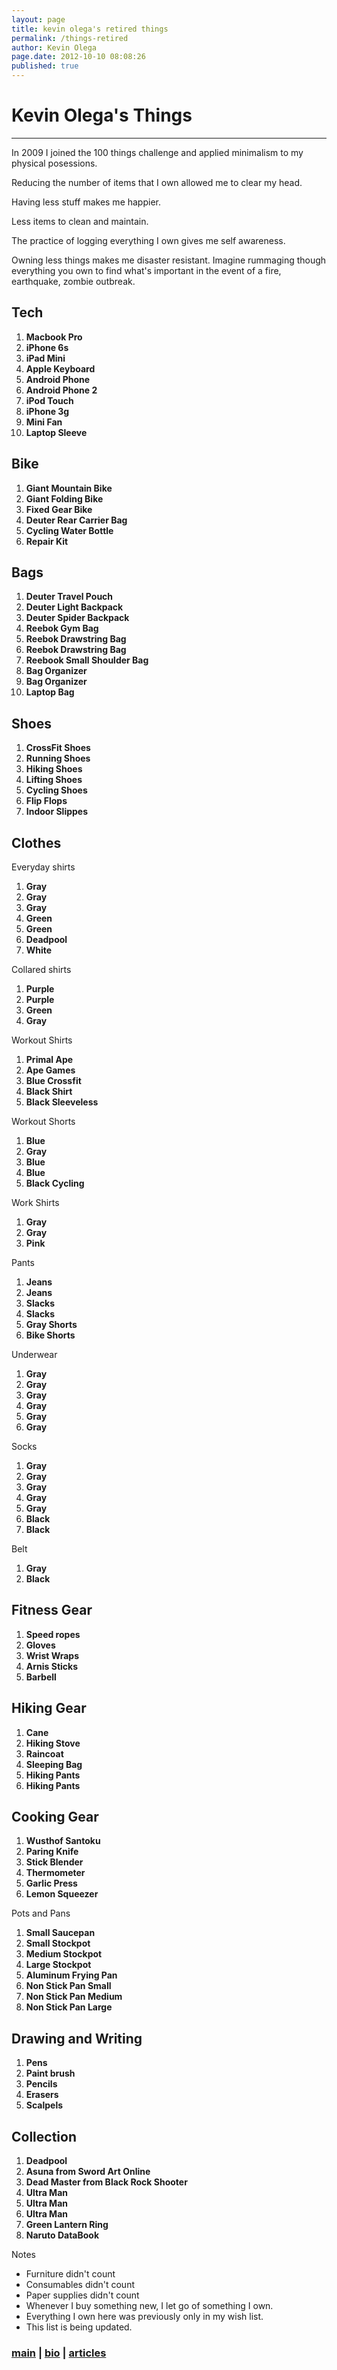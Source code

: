```yaml
---
layout: page
title: kevin olega's retired things
permalink: /things-retired
author: Kevin Olega
page.date: 2012-10-10 08:08:26
published: true
---    
```


# Kevin Olega's Things
--------------------

In 2009 I joined the 100 things challenge and applied minimalism to my physical posessions.

Reducing the number of items that I own allowed me to clear my head.

Having less stuff makes me happier.

Less items to clean and maintain.

The practice of logging everything I own gives me self awareness.

Owning less things makes me disaster resistant. Imagine rummaging though everything you own to find what's important in the event of a fire, earthquake, zombie outbreak.

Tech
----

1.  **Macbook Pro**
2.  **iPhone 6s**
3.  **iPad Mini**
4.  **Apple Keyboard**
5.  **Android Phone**
6.  **Android Phone 2**
7.  **iPod Touch**
8.  **iPhone 3g**
9.  **Mini Fan**
10.  **Laptop Sleeve**

Bike
----

1.  **Giant Mountain Bike**
2.  **Giant Folding Bike**
3.  **Fixed Gear Bike**
4.  **Deuter Rear Carrier Bag**
5.  **Cycling Water Bottle**
6.  **Repair Kit**

Bags
----

1.  **Deuter Travel Pouch**
2.  **Deuter Light Backpack**
3.  **Deuter Spider Backpack**
4.  **Reebok Gym Bag**
5.  **Reebok Drawstring Bag**
6.  **Reebok Drawstring Bag**
7.  **Reebook Small Shoulder Bag**
8.  **Bag Organizer**
9.  **Bag Organizer**
10.  **Laptop Bag**

Shoes
-----

1.  **CrossFit Shoes**
2.  **Running Shoes**
3.  **Hiking Shoes**
4.  **Lifting Shoes**
5.  **Cycling Shoes**
6.  **Flip Flops**
7.  **Indoor Slippes**

Clothes
-------

Everyday shirts

1.  **Gray**
2.  **Gray**
3.  **Gray**
4.  **Green**
5.  **Green**
6.  **Deadpool**
7.  **White**

Collared shirts

1.  **Purple**
2.  **Purple**
3.  **Green**
4.  **Gray**

Workout Shirts

1.  **Primal Ape**
2.  **Ape Games**
3.  **Blue Crossfit**
4.  **Black Shirt**
5.  **Black Sleeveless**

Workout Shorts

1.  **Blue**
2.  **Gray**
3.  **Blue**
4.  **Blue**
5.  **Black Cycling**

Work Shirts

1.  **Gray**
2.  **Gray**
3.  **Pink**

Pants

1.  **Jeans**
2.  **Jeans**
3.  **Slacks**
4.  **Slacks**
5.  **Gray Shorts**
6.  **Bike Shorts**

Underwear

1.  **Gray**
2.  **Gray**
3.  **Gray**
4.  **Gray**
5.  **Gray**
6.  **Gray**

Socks

1.  **Gray**
2.  **Gray**
3.  **Gray**
4.  **Gray**
5.  **Gray**
6.  **Black**
7.  **Black**

Belt

1.  **Gray**
2.  **Black**

Fitness Gear
------------

1.  **Speed ropes**
2.  **Gloves**
3.  **Wrist Wraps**
4.  **Arnis Sticks**
5.  **Barbell**

Hiking Gear
-----------

1.  **Cane**
2.  **Hiking Stove**
3.  **Raincoat**
4.  **Sleeping Bag**
5.  **Hiking Pants**
6.  **Hiking Pants**

Cooking Gear
------------

1.  **Wusthof Santoku**
2.  **Paring Knife**
3.  **Stick Blender**
4.  **Thermometer**
5.  **Garlic Press**
6.  **Lemon Squeezer**

Pots and Pans

1.  **Small Saucepan**
2.  **Small Stockpot**
3.  **Medium Stockpot**
4.  **Large Stockpot**
5.  **Aluminum Frying Pan**
6.  **Non Stick Pan Small**
7.  **Non Stick Pan Medium**
8.  **Non Stick Pan Large**

Drawing and Writing
-------------------

1.  **Pens**
2.  **Paint brush**
3.  **Pencils**
4.  **Erasers**
5.  **Scalpels**

Collection
----------

1.  **Deadpool**
2.  **Asuna from Sword Art Online**
3.  **Dead Master from Black Rock Shooter**
4.  **Ultra Man**
5.  **Ultra Man**
6.  **Ultra Man**
7.  **Green Lantern Ring**
8.  **Naruto DataBook**

Notes

*   Furniture didn't count
*   Consumables didn't count
*   Paper supplies didn't count
*   Whenever I buy something new, I let go of something I own.
*   Everything I own here was previously only in my wish list.
*   This list is being updated.

  

### [main](https://olega.org) | [bio](https://olega.org/about) | [articles](http://minimalchanges.com/) 